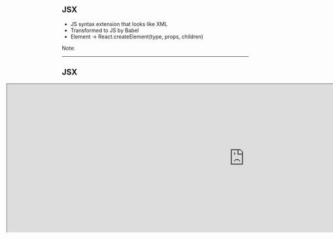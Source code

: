 ## JSX
- JS syntax extension that looks like XML<!-- .element: class="fragment" -->
- Transformed to JS by Babel<!-- .element: class="fragment" -->
- Element -> React.createElement(type, props, children)<!-- .element: class="fragment" -->

Note:

---

## JSX
<iframe width="1280px" style="max-width: 1280px; margin-left: -150px;" height="400px" src="https://facebook.github.io/react/jsx-compiler.html" />  
